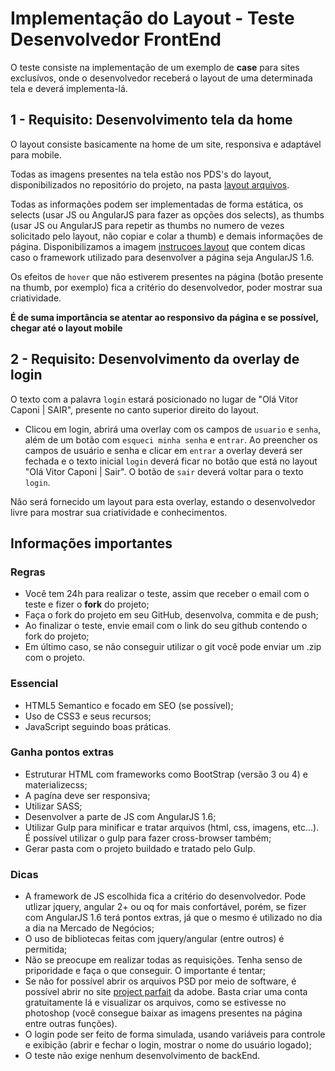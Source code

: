 # Implementação do Layout - Teste Desenvolvedor FrontEnd
O teste consiste na implementação de um exemplo de **case** para sites exclusívos, onde o desenvolvedor receberá o layout de uma determinada tela e deverá implementa-lá.

## 1 - Requisito: Desenvolvimento tela da home
O layout consiste basicamente na home de um site, responsiva e adaptável para mobile.

Todas as imagens presentes na tela estão nos PDS's do layout, disponibilizados no repositório do projeto, na pasta [layout arquivos](https://github.com/Mercado-Negocios/mnfrontendteste/tree/master/layout_arquivos).

Todas as informações podem ser implementadas de forma estática, os selects (usar JS ou AngularJS para fazer as opções dos selects), as thumbs (usar JS ou AngularJS para repetir as thumbs no numero de vezes solicitado pelo layout, não copiar e colar a thumb) e demais informações de página. Disponibilizamos a imagem [instrucoes layout](https://github.com/Mercado-Negocios/mnfrontendteste/blob/master/layout_arquivos/instrucoes-layout.jpg) que contem dicas caso o framework utilizado para desenvolver a página seja AngularJS 1.6.

Os efeitos de `hover` que não estiverem presentes na página (botão presente na thumb, por exemplo) fica a critério do desenvolvedor, poder mostrar sua criatividade.

**É de suma importância se atentar ao responsivo da página e se possível, chegar até o layout mobile**

## 2 - Requisito: Desenvolvimento da overlay de login
O texto com a palavra `login` estará posicionado no lugar de "Olá Vitor Caponi | SAIR", presente no canto superior direito do layout.
 - Clicou em login, abrirá uma overlay com os campos de `usuario` e `senha`, além de um botão com `esqueci minha senha` e `entrar`. Ao preencher os campos de usuário e senha e clicar em `entrar` a overlay deverá ser fechada e o texto inicial `login` deverá ficar no botão que está no layout "Olá Vitor Caponi | Sair". O botão de `sair` deverá voltar para o texto `login`.

Não será fornecido um layout para esta overlay, estando o desenvolvedor livre para mostrar sua criatividade e conhecimentos.

## Informações importantes

### Regras
- Você tem 24h para realizar o teste, assim que receber o email com o teste e fizer o **fork** do projeto;
- Faça o fork do projeto em seu GitHub, desenvolva, commita e de push;
- Ao finalizar o teste, envie email com o link do seu github contendo o fork do projeto;
- Em último caso, se não conseguir utilizar o git você pode enviar um .zip com o projeto.

### Essencial
- HTML5 Semantico e focado em SEO (se possível);
- Uso de CSS3 e seus recursos;
- JavaScript seguindo boas práticas.

### Ganha pontos extras
- Estruturar HTML com frameworks como BootStrap (versão 3 ou 4) e materializecss;
- A pagína deve ser responsiva;
- Utilizar SASS;
- Desenvolver a parte de JS com AngularJS 1.6;
- Utilizar Gulp para minificar e tratar arquivos (html, css, imagens, etc...). É possível utilizar o gulp para fazer cross-browser também;
- Gerar pasta com o projeto buildado e tratado pelo Gulp.

### Dicas
- A framework de JS escolhida fica a critério do desenvolvedor. Pode utlizar jquery, angular 2+ ou oq for mais confortável, porém, se fizer com AngularJS 1.6 terá pontos extras, já que o mesmo é utilizado no dia a dia na Mercado de Negócios;
- O uso de bibliotecas feitas com jquery/angular (entre outros) é permitida;
- Não se preocupe em realizar todas as requisições. Tenha senso de priporidade e faça o que conseguir. O importante é tentar;
- Se não for possível abrir os arquivos PSD por meio de software, é possível abrir no site [project parfait](http://projectparfait.adobe.com/) da adobe. Basta criar uma conta gratuitamente lá e visualizar os arquivos, como se estivesse no photoshop (você consegue baixar as imagens presentes na página entre outras funções).
- O login pode ser feito de forma simulada, usando variáveis para controle e exibição (abrir e fechar o login, mostrar o nome do usuário logado);
- O teste não exige nenhum desenvolvimento de backEnd.